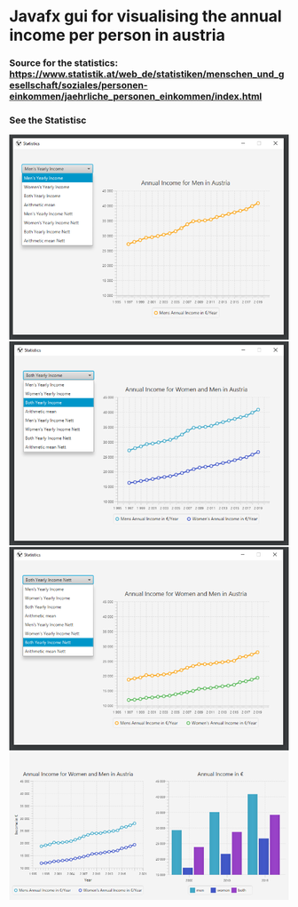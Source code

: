 # Javafx gui for visualising the annual income per person in austria

### Source for the statistics: https://www.statistik.at/web_de/statistiken/menschen_und_gesellschaft/soziales/personen-einkommen/jaehrliche_personen_einkommen/index.html

### See the Statistisc

![Annual Income for Men in Austria](images/MenStats.PNG)
![Annual Income for Men and Women in Austria](images/BothStats.PNG)
![Annual Income for Men in Austria in Nett](images/BothNett.PNG)
![Annual Income](images/barGraph.PNG)

